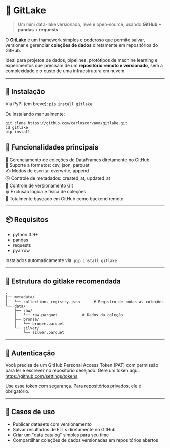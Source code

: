 # 🐙 GitLake

> Um mini data-lake versionado, leve e open-source, usando **GitHub + pandas + requests**

O **GitLake** é um framework simples e poderoso que permite salvar, versionar e gerenciar **coleções de dados** diretamente em repositórios do GitHub.

Ideal para projetos de dados, pipelines, protótipos de machine learning e experimentos que precisam de um **repositório remoto e versionado**, sem a complexidade e o custo de uma infraestrutura em nuvem.

---

## 🚀 Instalação

Via PyPI (em breve):
``pip install gitlake``

Ou instalando manualmente:

``git clone https://github.com/carloscorvaum/gitlake.git``
<br>
``cd gitlake``
<br>
``pip install``

## 🧠 Funcionalidades principais <br>

📁 Gerenciamento de coleções de DataFrames diretamente no GitHub <br>
💾 Suporte a formatos: csv, json, parquet <br>
✍️ Modos de escrita: overwrite, append <br>
🕒 Controle de metadados: created_at, updated_at <br>
🔐 Controle de versionamento Git <br>
🗑️ Exclusão lógica e física de coleções <br>
🔄 Totalmente baseado em GitHub como backend remoto <br>

---

## 📦 Requisitos

- python 3.9+ <br>
- pandas <br>
- requests <br>
- pyarrow <br>

Instalados automaticamente via:
``pip install gitlake``

---

## 📁 Estrutura do gitlake recomendada

```
.
├── metadata/
│   └── collections_registry.json      # Registro de todas as coleções
└── data/
    ├── raw/
    │   └── raw.parquet           # Dados da coleção
    ├── bronze/
    │   └── bronze.parquet
    └── silver/
        └── silver.parquet
```

---

## 🔐 Autenticação

Você precisa de um GitHub Personal Access Token (PAT) com permissão para ler e escrever no repositório desejado.
Gere um token aqui:
https://github.com/settings/tokens

Use esse token com segurança. Para repositórios privados, ele é obrigatório.

---

## 🧪 Casos de uso

- Publicar datasets com versionamento
- Salvar resultados de ETLs diretamente no GitHub
- Criar um "data catalog" simples para seu time
- Compartilhar coleções de dados versionadas em repositórios abertos
